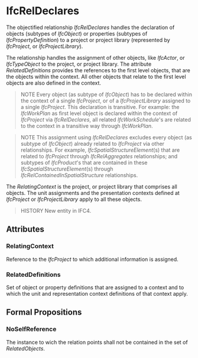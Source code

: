 # IfcRelDeclares

The objectified relationship _IfcRelDeclares_ handles the declaration of objects (subtypes of _IfcObject_) or properties (subtypes of _IfcPropertyDefinition_) to a project or project library (represented by _IfcProject_, or _IfcProjectLibrary_).

The relationship handles the assignment of other objects, like _IfcActor_, or _IfcTypeObject_ to the project, or project library. The attribute _RelatedDefinitions_ provides the references to the first level objects, that are the objects within the context. All other objects that relate to the first level objects are also defined in the context.

> NOTE  Every object (as subtype of _IfcObject_) has to be declared within the context of a single _IfcProject_, or of a _IfcProjectLibrary_ assigned to a single _IfcProject_. This declaration is transitive. For example: the _IfcWorkPlan_ as first level object is declared within the context of _IfcProject_ via _IfcRelDeclares_, all related _IfcWorkSchedule_'s are related to the context in a transitive way through _IfcWorkPlan_.

> NOTE  This assignment using _IfcRelDeclares_ excludes every object (as subtype of _IfcObject_) already related to _IfcProject_ via other relationships. For example, _IfcSpatialStructureElement_(s) that are related to _IfcProject_ through _IfcRelAggregates_ relationships; and subtypes of _IfcProduct_'s that are contained in these _IfcSpatialStructureElement_(s) through _IfcRelContainedInSpatialStructure_ relationships.

The _RelatingContext_ is the project, or project library that comprises all objects. The unit assignments and the presentation contexts defined at _IfcProject_ or _IfcProjectLibrary_ apply to all these objects.

> HISTORY  New entity in IFC4.

## Attributes

### RelatingContext
Reference to the _IfcProject_ to which additional information is assigned.

### RelatedDefinitions
Set of object or property definitions that are assigned to a context and to which the unit and representation context definitions of that context apply.

## Formal Propositions

### NoSelfReference
The instance to wich the relation points shall not be contained in the set of _RelatedObjects_.
